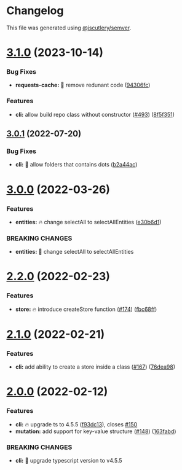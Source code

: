 # Changelog

This file was generated using [@jscutlery/semver](https://github.com/jscutlery/semver).

# [3.1.0](https://github-personal/ngneat/elf/compare/cli-3.0.1...cli-3.1.0) (2023-10-14)


### Bug Fixes

* **requests-cache:** 🐞 remove redunant code ([94306fc](https://github-personal/ngneat/elf/commit/94306fc09c54f4208d6cad165bf7a8696fbf6062))


### Features

* **cli:** allow build repo class without constructor ([#493](https://github-personal/ngneat/elf/issues/493)) ([8f5f351](https://github-personal/ngneat/elf/commit/8f5f351a8797763337dbec7e6f971ad52e1923d3))



## [3.0.1](https://github.com/ngneat/elf/compare/cli-3.0.0...cli-3.0.1) (2022-07-20)


### Bug Fixes

* **cli:** 🐞 allow folders that contains dots ([b2a44ac](https://github.com/ngneat/elf/commit/b2a44ace826042e91913ae62c72eea22d80d9b76))



# [3.0.0](https://github.com/ngneat/elf/compare/cli-2.2.0...cli-3.0.0) (2022-03-26)


### Features

* **entities:** 🔥 change selectAll to selectAllEntities ([e30b6d1](https://github.com/ngneat/elf/commit/e30b6d19ccac7759b9587edfff01c8c29248a738))


### BREAKING CHANGES

* **entities:** 🧨 change selectAll to selectAllEntities



# [2.2.0](https://github.com/ngneat/elf/compare/cli-2.1.0...cli-2.2.0) (2022-02-23)


### Features

* **store:** 🔥 introduce createStore function ([#174](https://github.com/ngneat/elf/issues/174)) ([fbc68ff](https://github.com/ngneat/elf/commit/fbc68ff1dd91190486a74dea9637ce34a47fb9ea))



# [2.1.0](https://github.com/ngneat/elf/compare/cli-2.0.0...cli-2.1.0) (2022-02-21)


### Features

* **cli:** add ability to create a store inside a class ([#167](https://github.com/ngneat/elf/issues/167)) ([76dea98](https://github.com/ngneat/elf/commit/76dea98e17f85fc9855bc3895b76284b0e566d4f))



# [2.0.0](https://github.com/ngneat/elf/compare/cli-1.1.0...cli-2.0.0) (2022-02-12)


### Features

* **cli:** 🔥 upgrade ts to 4.5.5 ([f93dc13](https://github.com/ngneat/elf/commit/f93dc133257959d5fcb6818b9dd7c87b8e429cbc)), closes [#150](https://github.com/ngneat/elf/issues/150)
* **mutation:** add support for key-value structure ([#148](https://github.com/ngneat/elf/issues/148)) ([163fabd](https://github.com/ngneat/elf/commit/163fabd0386ce20dc1c35b9bb210d90b1c00c6dd))


### BREAKING CHANGES

* **cli:** 🧨 upgrade typescript version to v4.5.5

